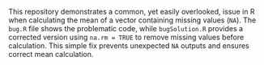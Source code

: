 This repository demonstrates a common, yet easily overlooked, issue in R when calculating the mean of a vector containing missing values (`NA`). The `bug.R` file shows the problematic code, while `bugSolution.R` provides a corrected version using `na.rm = TRUE` to remove missing values before calculation. This simple fix prevents unexpected `NA` outputs and ensures correct mean calculation.